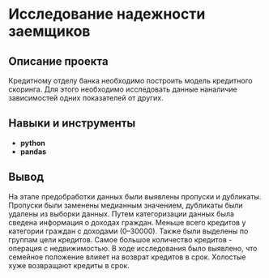 
# Исследование надежности заемщиков

## Описание проекта

Кредитному отделу банка необходимо построить модель кредитного скоринга. Для этого необходимо исследовать данные наналичие зависимостей одних показателей от других.



## Навыки и инструменты

- **python**
- **pandas**

## Вывод

На этапе предобработки данных были выявлены пропуски и дубликаты. Пропуски были заменены медианным значением, дубликаты были удалены из выборки данных. Путем категоризации данных была сведена информация о доходах граждан. Меньше всего кредитов у категории граждан с доходами (0–30000). Также были выделены по группам цели кредитов. Самое большое количество кредитов - операция с недвижимостью. В ходе исследования было выявлено, что семейное положение влияет на возврат кредитов в срок. Холостые хуже возвращают кредиты в срок.
